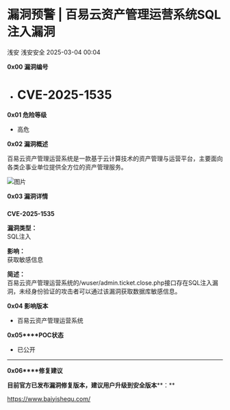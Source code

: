 #  漏洞预警 | 百易云资产管理运营系统SQL注入漏洞   
浅安  浅安安全   2025-03-04 00:04  
  
**0x00 漏洞编号**  
- # CVE-2025-1535  
  
**0x01 危险等级**  
- 高危  
  
**0x02 漏洞概述**  
  
百易云资产管理运营系统是一款基于云计算技术的资产管理与运营平台，主要面向各类企事业单位提供全方位的资产管理服务。  
  
![图片](https://mmbiz.qpic.cn/sz_mmbiz_png/7stTqD182SUY4fKhiaBUSVQ3UdXo5USvX8AtN9Q32ptyiaj6bGB9uQt0nia0rX8f9nZjkVcmMxdnKqnMRRDczl39g/640?wx_fmt=other&from=appmsg&tp=webp&wxfrom=5&wx_lazy=1&wx_co=1 "")  
  
**0x03 漏洞详情**  
###   
  
**CVE-2025-1535**  
  
**漏洞类型：**  
SQL注入  
  
**影响：**  
获取敏感信息  
  
**简述：**  
百易云资产管理运营系统的/wuser/admin.ticket.close.php接口存在SQL注入漏洞，未经身份验证的攻击者可以通过该漏洞获取数据库敏感信息。  
  
**0x04 影响版本**  
- 百易云资产管理运营系统  
  
**0x05****POC状态**  
- 已公开  
  
****  
**0x06****修复建议**  
  
**目前官方已发布漏洞修复版本，建议用户升级到安全版本****：**  
  
https://www.baiyishequ.com/  
  
  
  
